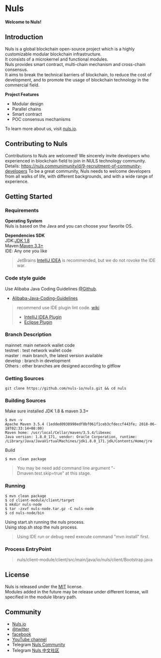 # Nuls

**Welcome to Nuls!**

## Introduction

Nuls is a global blockchain open-source project which is a highly customizable modular blockchain infrastructure.  
It consists of a microkernel and functional modules.  
Nuls provides smart contract, multi-chain mechanism and cross-chain consensus.  
It aims to break the technical barriers of blockchain, to reduce the cost of development, and to promote the usage of blockchain technology in the commercial field.

**Project Features**

- Modular design  
- Parallel chains  
- Smart contract  
- POC consensus mechanisms

To learn more about us, visit [nuls.io](https://nuls.io/).

## Contributing to Nuls
 
Contributions to Nuls are welcomed!
We sincerely invite developers who experienced in blockchain field to join in NULS technology community. 
Details: https://nuls.communimunity/d/9-recruitment-of-community-developers
To be a great community, Nuls needs to welcome developers from all walks of life, with different backgrounds, and with a wide range of experience.
 
## Getting Started

### Requirements

**Operating System**  
Nuls is based on the Java and you can choose your favorite OS.  

**Dependencies SDK**  
JDK:[JDK 1.8](http://www.oracle.com/technetwork/java/javase/downloads/index.html)  
Maven:[Maven 3.3+](http://maven.apache.org/download.cgi)  
IDE: Any one you  like
> JetBrains [IntelliJ IDEA](https://www.jetbrains.com/idea/) is recommended, but we do not rovoke the IDE war.


### Code style guide
Use Alibaba Java Coding Guidelines [@Github](https://github.com/alibaba/p3c).  
* [Alibaba-Java-Coding-Guidelines](https://alibaba.github.io/Alibaba-Java-Coding-Guidelines/)  
> recommend use IDE plugin lint code. [wiki](https://github.com/alibaba/p3c/wiki)
> * [IntelliJ IDEA Plugin](https://github.com/alibaba/p3c/tree/master/idea-plugin)
> * [Eclipse Plugin](https://github.com/alibaba/p3c/tree/master/eclipse-plugin)

### Branch Description
mainnet: main network wallet code  
testnet : test network wallet code  
master : main branch, the latest version available  
develop : branch in development  
Others : other branches are designed according to gitflow   

### Getting Sources


```shell
git clone https://github.com/nuls-io/nuls.git && cd nuls
```

### Building Sources

Make sure installed JDK 1.8 & maven 3.3+

```shell
$ mvn -v
Apache Maven 3.5.4 (1edded0938998edf8bf061f1ceb3cfdeccf443fe; 2018-06-18T02:33:14+08:00)
Maven home: /usr/local/Cellar/maven/3.5.4/libexec
Java version: 1.8.0_171, vendor: Oracle Corporation, runtime: /Library/Java/JavaVirtualMachines/jdk1.8.0_171.jdk/Contents/Home/jre
```

Build

```shell
$ mvn clean package
```
> You may be need add command line argument "-Dmaven.test.skip=true" at this stage.

### Running

```shell
$ mvn clean package
$ cd client-module/client/target
$ mkdir nuls-node
$ tar -zxvf nuls-node.tar.gz -C nuls-node
$ cd nuls-node/bin
```
Using start.sh running the nuls process.  
Using stop.sh stop the nuls process.

> Using IDE run or debug need execute command "mvn install" first.

### Process EntryPoint

> nuls/client-module/client/src/main/java/io/nuls/client/Bootstrap.java

## License

Nuls is released under the [MIT](http://opensource.org/licenses/MIT) license.  
Modules added in the future may be release under different license, will specified in the module library path.

## Community
* [Nuls.io](https://nuls.io/)
* [@twitter](https://twitter.com/nulsservice)  
* [facebook](https://www.facebook.com/nulscommunity/)
* [YouTube channel ](https://www.youtube.com/channel/UC8FkLeF4QW6Undm4B3InN1Q?view_as=subscriber)
* Telegram [Nuls Community](https://t.me/Nulsio)
* Telegram [Nuls 中文社区](https://t.me/Nulscn)
